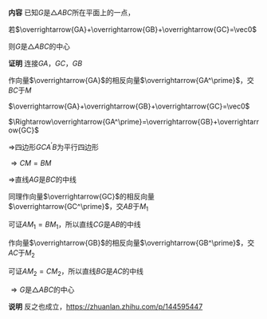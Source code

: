 **内容**
已知$G$是$\triangle ABC$所在平面上的一点，

若$\overrightarrow{GA}+\overrightarrow{GB}+\overrightarrow{GC}=\vec0$

则$G$是$\triangle ABC$的中心

**证明**
连接$GA$，$GC$，$GB$

作向量$\overrightarrow{GA}$的相反向量$\overrightarrow{GA^\prime}$，交$BC$于$M$

$\overrightarrow{GA}+\overrightarrow{GB}+\overrightarrow{GC}=\vec0$

$\Rightarrow\overrightarrow{GA^\prime}=\overrightarrow{GB}+\overrightarrow{GC}$

$\Rightarrow$四边形$GCA^\prime B$为平行四边形

$\Rightarrow CM=BM$

$\Rightarrow$直线$AG$是$BC$的中线

同理作向量$\overrightarrow{GC}$的相反向量$\overrightarrow{GC^\prime}$，交$AB$于$M_1$

可证$AM_1=BM_1$，所以直线$CG$是$AB$的中线

作向量$\overrightarrow{GB}$的相反向量$\overrightarrow{GB^\prime}$，交$AC$于$M_2$

可证$AM_2=CM_2$，所以直线$BG$是$AC$的中线

$\Rightarrow G$是$\triangle ABC$的中心

**说明**
反之也成立，https://zhuanlan.zhihu.com/p/144595447
